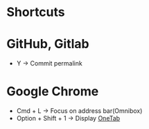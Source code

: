 # Shortcuts

# GitHub, Gitlab
- Y -> Commit permalink

# Google Chrome
- Cmd + L -> Focus on address bar(Omnibox)
- Option + Shift + 1 -> Display [OneTab](https://chromewebstore.google.com/detail/onetab/chphlpgkkbolifaimnlloiipkdnihall)
